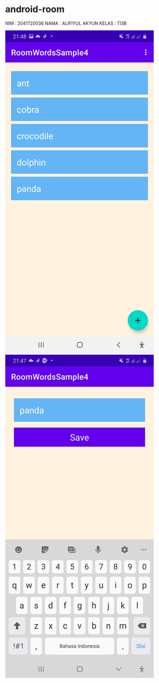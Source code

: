 # android-room

NIM : 2041720036
NAMA : ALIFIYUL AKYUN
KELAS : TI3B

![Img 1](image/1.jpeg)
![Img 2](image/2.jpeg)
